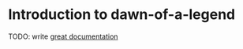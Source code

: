 # Introduction to dawn-of-a-legend

TODO: write [great documentation](http://jacobian.org/writing/what-to-write/)

